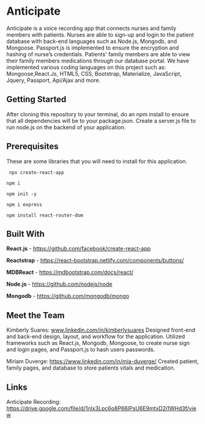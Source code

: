# Anticipate

Anticipate is a voice recording app that connects nurses and family members with patients. Nurses are able to sign-up and login to the patient database with back-end languages such as Node.js, Mongodb, and Mongoose. Passport.js is implemented to ensure the encryption and hashing of nurse’s credentials. Patients' family members are able to view their family members medications through our database portal. We have implemented various coding languages on this project such as: Mongoose,React.Js, HTML5, CSS, Bootstrap, Materialize, JavaScript, Jquery, Passport, Api/Ajax and more. 

## Getting Started

After cloning this repository to your terminal, do an npm install to ensure that all dependencies will be to your package.json. Create a server.js file to run node.js on the backend of your application.

## Prerequisites

These are some libraries that you will need to install for this application.

``` npx create-react-app```

``` npm i ```

``` npm init -y ```

``` npm i express ```

``` npm install react-router-dom ```

## Built With 

**React.js** - https://github.com/facebook/create-react-app

**Reactstrap** - https://react-bootstrap.netlify.com/components/buttons/

**MDBReact** -  https://mdbootstrap.com/docs/react/

**Node.js** - https://github.com/nodejs/node

**Mongodb** - https://github.com/mongodb/mongo

## Meet the Team
Kimberly Suares: www.linkedin.com/in/kimberlysuares
Designed front-end and back-end design, layout, and workflow for the application. Utilized frameworks such as React.js, Mongodb, Mongoose, to create nurse sign and login pages, and Passport.js to hash users passwords. 

Miriam Duverge: https://www.linkedin.com/in/mia-duverge/
Created patient, family pages, and database to store patients vitals and medication. 

## Links
Anticipate Recording: https://drive.google.com/file/d/1nIx3Lpc6o8P66IPsU6E9mtxD2i1WHd3f/view
